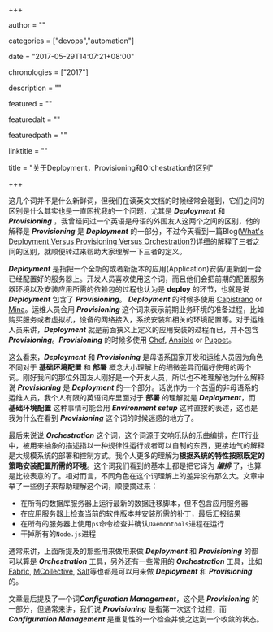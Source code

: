 +++

author = ""

categories = ["devops","automation"]

date = "2017-05-29T14:07:21+08:00"

chronologies = ["2017"]

description = ""

featured = ""

featuredalt = ""

featuredpath = ""

linktitle = ""

title = "关于Deployment，Provisioning和Orchestration的区别"

+++

这几个词并不是什么新鲜词，但我们在读英文文档的时候经常会碰到，它们之间的区别是什么其实也是一直困扰我的一个问题，尤其是 ***Deployment*** 和 ***Provisioning*** ，我曾经问过一个英语是母语的外国友人这两个之间的区别，他的解释是 ***Provisioning*** 是 ***Deployment*** 的一部分，不过今天看到一篇Blog([What's Deployment Versus Provisioning Versus Orchestration?](http://codefol.io/posts/deployment-versus-provisioning-versus-orchestration))详细的解释了三者之间的区别，就顺便转过来帮助大家理解一下三者的定义。



 ***Deployment*** 是指把一个全新的或者新版本的应用(Application)安装/更新到一台已经配置好的服务器上。开发人员喜欢使用这个词，而且他们会把前期的配置服务器环境以及安装应用所需的依赖包的过程也认为是 **deploy** 的环节，也就是说 ***Deployment*** 包含了 ***Provisioning***。 ***Deployment*** 的时候多使用 [Capistrano](http://capistranorb.com/) or [Mina](http://nadarei.co/mina/)。运维人员会用 ***Provisioning*** 这个词来表示前期业务环境的准备过程，比如购买服务或者虚拟机，设备的网络接入，系统安装和相关的环境配置等。对于运维人员来讲，***Deployment*** 就是前面狭义上定义的应用安装的过程而已，并不包含 ***Provisioning***。***Provisioning*** 的时候多使用 [Chef](http://getchef.io/), [Ansible](http://ansible.com/) or [Puppet](http://puppetlabs.com/)。



这么看来，***Deployment*** 和 ***Provisioning*** 是母语系国家开发和运维人员因为角色不同对于 **基础环境配置** 和 **部署** 概念大小理解上的细微差异而偏好使用的两个词。刚好我问的那位外国友人刚好是一个开发人员，所以也不难理解他为什么解释说 ***Provisioning*** 是 ***Deployment*** 的一个部分。话说作为一个苦逼的非母语系的运维人员，我个人有限的英语词库里面对于 **部署** 的理解就是 ***Deployment***，而 **基础环境配置** 这种事情可能会用 ***Environment setup*** 这种直接的表述，这也是我为什么在看到 ***Provisioning*** 这个词的时候迷惑的地方了。



最后来说说 ***Orchestration*** 这个词，这个词源于交响乐队的乐曲编排，在IT行业中，被用来抽象的描述指以一种规律性运行或者可以自制的东西，更接地气的解释是大规模系统的部署和控制方式。我个人更多的理解为**根据系统的特性按照既定的策略安装配置所需的环境**。这个词我们看到的基本上都是把它译为 ***编排*** 了，也算是比较表意的了。相对而言，不同角色在这个词理解上的差异没有那么大。文章中举了一些例子来帮助理解这个词，顺便摘过来：

* 在所有的数据库服务器上运行最新的数据迁移脚本，但不包含应用服务器
* 在应用服务器上检查当前的软件版本并安装所需的补丁，最后汇报结果
* 在所有的服务器上使用`ps`命令检查并确认`Daemontools`进程在运行
* 干掉所有的`Node.js`进程

通常来讲，上面所提及的那些用来做用来做 ***Deployment*** 和 ***Provisioning*** 的都可以算是 ***Orchestration*** 工具，另外还有一些常用的 ***Orchestration*** 工具，比如[Fabric](http://www.fabfile.org/), [MCollective](https://puppetlabs.com/mcollective), [Salt](http://saltstack.com/)等也都是可以用来做 ***Deployment*** 和 ***Provisioning*** 的。



文章最后提及了一个词***Configuration Management***，这个是 ***Provisioning*** 的一部分，但通常来讲，我们说 ***Provisioning*** 是指第一次这个过程，而***Configuration Management*** 是重复性的一个检查并使之达到一个收敛的状态。
